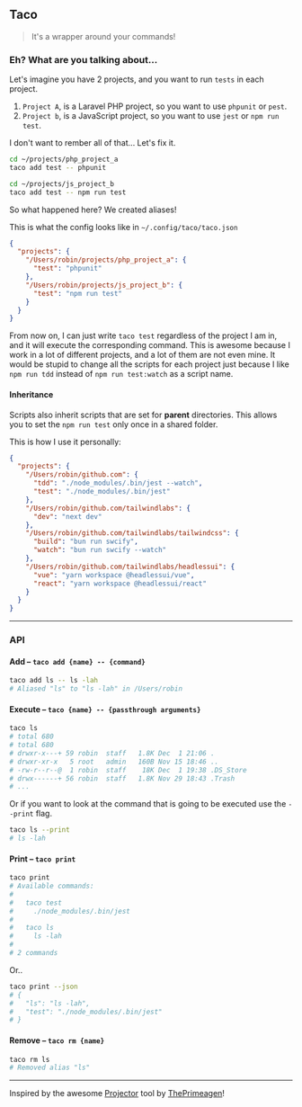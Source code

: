 ## Taco

> It's a wrapper around your commands!

### Eh? What are you talking about...

Let's imagine you have 2 projects, and you want to run `tests` in each project.

1. `Project A`, is a Laravel PHP project, so you want to use `phpunit` or `pest`.
2. `Project b`, is a JavaScript project, so you want to use `jest` or `npm run test`.

I don't want to rember all of that... Let's fix it.

```sh
cd ~/projects/php_project_a
taco add test -- phpunit

cd ~/projects/js_project_b
taco add test -- npm run test
```

So what happened here? We created aliases!

This is what the config looks like in `~/.config/taco/taco.json`
```json
{
  "projects": {
    "/Users/robin/projects/php_project_a": {
      "test": "phpunit"
    },
    "/Users/robin/projects/js_project_b": {
      "test": "npm run test"
    }
  }
}
```

From now on, I can just write `taco test` regardless of the project I am in, and it will execute the corresponding command. This is awesome because I work
in a lot of different projects, and a lot of them are not even mine. It would be stupid to change all the scripts for each project just because I like `npm run tdd` instead of `npm run test:watch` as a script name.

#### Inheritance

Scripts also inherit scripts that are set for **parent** directories. This allows you to set the `npm run test` only once in a shared folder.

This is how I use it personally:

```json
{
  "projects": {
    "/Users/robin/github.com": {
      "tdd": "./node_modules/.bin/jest --watch",
      "test": "./node_modules/.bin/jest"
    },
    "/Users/robin/github.com/tailwindlabs": {
      "dev": "next dev"
    },
    "/Users/robin/github.com/tailwindlabs/tailwindcss": {
      "build": "bun run swcify",
      "watch": "bun run swcify --watch"
    },
    "/Users/robin/github.com/tailwindlabs/headlessui": {
      "vue": "yarn workspace @headlessui/vue",
      "react": "yarn workspace @headlessui/react"
    }
  }
}
```

---

### API

#### Add – `taco add {name} -- {command}`

```sh
taco add ls -- ls -lah
# Aliased "ls" to "ls -lah" in /Users/robin
```

#### Execute – `taco {name} -- {passthrough arguments}`

```sh
taco ls 
# total 680
# total 680
# drwxr-x---+ 59 robin  staff   1.8K Dec  1 21:06 .
# drwxr-xr-x   5 root   admin   160B Nov 15 18:46 ..
# -rw-r--r--@  1 robin  staff    18K Dec  1 19:38 .DS_Store
# drwx------+ 56 robin  staff   1.8K Nov 29 18:43 .Trash
# ...
```

Or if you want to look at the command that is going to be executed use the `--print` flag.
```sh
taco ls --print
# ls -lah
```

#### Print – `taco print`

```sh
taco print
# Available commands:
#
#   taco test
#     ./node_modules/.bin/jest
#
#   taco ls
#     ls -lah
#
# 2 commands
```

Or..

```sh
taco print --json
# {
#   "ls": "ls -lah",
#   "test": "./node_modules/.bin/jest"
# }
```

#### Remove – `taco rm {name}`

```sh
taco rm ls
# Removed alias "ls"
```

---

Inspired by the awesome [Projector](https://github.com/ThePrimeagen/projector) tool by [ThePrimeagen](https://github.com/ThePrimeagen)!
